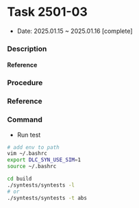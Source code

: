 # Task 2501-03
- Date: 2025.01.15 ~ 2025.01.16 [complete]

### Description

#### Reference

### Procedure

### Reference

### Command
- Run test
```sh
# add env to path
vim ~/.bashrc
export DLC_SYN_USE_SIM=1
source ~/.bashrc

cd build
./syntests/syntests -l
# or
./syntests/syntests -t abs
```